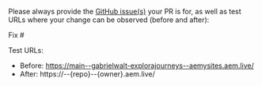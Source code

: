 Please always provide the [GitHub issue(s)](../issues) your PR is for, as well as test URLs where your change can be observed (before and after):

Fix #<gh-issue-id>

Test URLs:
- Before: https://main--gabrielwalt-explorajourneys--aemysites.aem.live/
- After: https://<branch>--{repo}--{owner}.aem.live/
